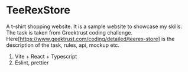 # TeeRexStore

A t-shirt shopping website. It is a sample website to showcase my skills.
The task is taken from Greektrust coding challenge. Here[https://www.geektrust.com/coding/detailed/teerex-store] is the description of the task, rules, api, mockup etc.

1. Vite + React + Typescript
2. Eslint, prettier
